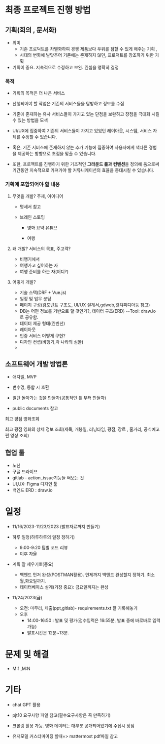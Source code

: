 # 최종 프로젝트 진행 방법

## 기획(회의 , 문서화)

* 의미
  * 기존 프로덕트를 차별화하여 경쟁 제품보다 우위를 점할 수 있게 해주는 기획 ,
  * 시대의 변화에 발맞추어 기존에는 존재하지 않던, 프로덕트를 창조하기 위한 기획
* 기획이 중요.  지속적으로 수정하고 보완. 컨셉을 명확히 결정

### 목적

* 기획의 목적은 더 나은 서비스 

*  선행되어야 할 작업은 기존의 서비스들을 탐방하고 정보를 수집
  * 기존에 존재하는 유사 서비스들이 가지고 있는 단점을 보완하고 장점을 극대화 시킬 수 있는 방법을 모색
* UI/UX에 집중하여 기존의 서비스들이 가지고 있었던 레이아웃, 시스템, 서비스 자체를 수정할 수 있습니다.
* 혹은, 기존 서비스에 존재하지 않는 추가 기능에 집중하여 사용자에게 색다른 경험을 제공하는 방향으로 초점을 맞출 수 있습니다.
* 또한, 프로젝트를 진행하기 위한 기초적인 **그라운드 룰과 컨벤션**을 정의해 둠으로써 기간동안 지속적으로 가져가야 할 커뮤니케이션의 효율을 증대시킬 수 있습니다.

### 기획에 포함되어야 할 내용 

1. 무엇을 개발? 주제, 아이디어

   - 명세서 참고

   - 브레인 스토밍

     - 영화 요약 유튜브

     - 여행

       

2. 왜 개발? 서비스의 목표, 주고객?

   * 비행기에서 
   * 여행가고 싶어하는 자
   * 여행 준비를 하는 자(어디?)

3. 어떻게 개발? 

   * 기술 스택(DRF + Vue.js) 
   * 일정 및 업무 분담
   *  페이지 구성(컴포넌트 구조도, UI/UX 설계서,gdweb,왓챠피디아등 참고)
   * DB는 어떤 정보를 기반으로 할 것인가?, 데이터 구조(ERD) --Tool: draw.io 로 공유함.
   * 데이터 제공 형태(컨벤션)
   * 레이아웃
   * 인증 서비스 어떻게 구현?
   * 디자인 컨셉(비행기,각 나라의 심볼)
   * 

## 소프트웨어 개발 방법론

* 애자일, MVP

* 변수명, 통합 시 호환
* 일단 돌아가는 것을 만들자(공통적인 틀 부터 만들자)

* public documents 참고



최고 평점 영화조회

최고 평점 영화의 상세 정보 조회(제목, 개봉일, 러닝타임, 평점, 장르 , 줄거리, 공식예고편 영상 조회)



## 협업 툴

* 노션
* 구글 드라이브
* gitlab - action,.issue기능들 써보는 것
* UI,UX:  Figma 디자인 툴
* 백엔드 ERD : draw.io



# 일정

* 11/16/2023-11/23/2023 (발표자료까지 만들기) 

* 하루 일정(하루하루의 일정 정하기)
  * 9:00-9:20 팀별 코드 리뷰
  * 이후 자율

* 계획 잘 세우기!!!(중요)
  * 백엔드 먼저 완성(POSTMAN활용). 언제까지 백엔드 완성할지 정하기. 최소 월,화요일까지. 
  * 데이터베이스 설계(가장 중요): 금요일까지는 완성

* 11/24/2023(금) 
  * 오전: 마무리, 제출(ppt,gitlab)- requirements.txt 잘 기록해놓기
  * 오후
    * 14:00-16:50 : 발표 및 평가(점수입력은 16:55분, 발표 중에 바로바로 입력 가능)
    * 발표시간은 12분~13분.

# 문제 및 해결

* M:1 ,M:N 



# 기타

* chat GPT 활용
* pjt10 요구사항 파일 참고(필수요구사항은 꼭 만족하기)

* 크롤링 활용 가능. 영화 데이터는 대부분 공개되어있기에 수집시 장점
* 유저모델 커스터마이징 할때=> mattermost pdf파일 참고



